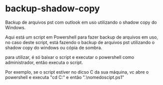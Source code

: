 # backup-shadow-copy
Backup de arquivos pst com outlook em uso utilizando o shadow copy do Windows.

Aqui está um script em Powershell para fazer backup de arquivos em uso, no caso deste script, está fazendo o backup de arquivos pst utilizando o shadow copy do windows ou cópia de sombra.

para utilizar, é só baixar o script e executar o powershell como administrador, então executa o script.

Por exemplo, se o script estiver no dicso C da sua máquina, vc abre o powershell e executa "cd C:\" e então ".\nomedoscipt.ps1"
